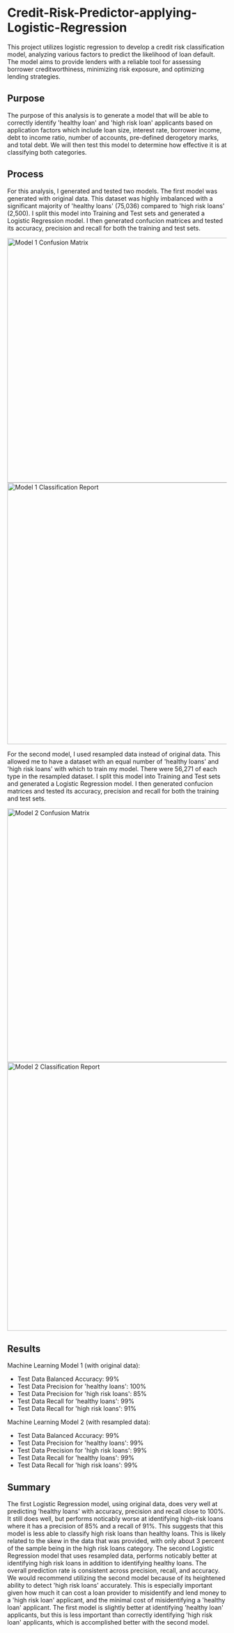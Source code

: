 # Credit-Risk-Predictor-applying-Logistic-Regression
This project utilizes logistic regression to develop a credit risk classification model, analyzing various factors to predict the likelihood of loan default. The model aims to provide lenders with a reliable tool for assessing borrower creditworthiness, minimizing risk exposure, and optimizing lending strategies.

## Purpose
The purpose of this analysis is to generate a model that will be able to correctly identify 'healthy loan' and 'high risk loan' applicants based on application factors which include loan size, interest rate, borrower income, debt to income ratio, number of accounts, pre-defined derogetory marks, and total debt. We will then test this model to determine how effective it is at classifying both categories.

## Process
For this analysis, I generated and tested two models. 
The first model was generated with original data. This dataset was highly imbalanced with a significant majority of 'healthy loans' (75,036) compared to 'high risk loans' (2,500). I split this model into Training and Test sets and generated a Logistic Regression model. I then generated confucion matrices and tested its accuracy, precision and recall for both the training and test sets.

<img width="562" alt="Model 1 Confusion Matrix" src="https://github.com/NeonOstrich/Polling-and-Banking-Data-Analysis-in-Python/assets/119632669/0b26c071-f4cc-458a-8e57-e2da40950db4">
<img width="601" alt="Model 1 Classification Report" src="https://github.com/NeonOstrich/Polling-and-Banking-Data-Analysis-in-Python/assets/119632669/066e34ad-5612-49a3-a3cc-da7f5665eafa">

For the second model, I used resampled data instead of original data. This allowed me to have a dataset with an equal number of 'healthy loans' and 'high risk loans' with which to train my model. There were 56,271 of each type in the resampled dataset. I split this model into Training and Test sets and generated a Logistic Regression model. I then generated confucion matrices and tested its accuracy, precision and recall for both the training and test sets.

<img width="583" alt="Model 2 Confusion Matrix" src="https://github.com/NeonOstrich/Polling-and-Banking-Data-Analysis-in-Python/assets/119632669/c3d1dbef-b84b-499c-8f77-10eb12bae809">
<img width="617" alt="Model 2 Classification Report" src="https://github.com/NeonOstrich/Polling-and-Banking-Data-Analysis-in-Python/assets/119632669/3eb9bcc7-08e0-415c-b311-779d464c2169">

## Results

Machine Learning Model 1 (with original data):
  * Test Data Balanced Accuracy: 99%
  * Test Data Precision for 'healthy loans': 100%
  * Test Data Precision for 'high risk loans': 85%
  * Test Data Recall for 'healthy loans': 99%
  * Test Data Recall for 'high risk loans': 91%
  
Machine Learning Model 2 (with resampled data):
  * Test Data Balanced Accuracy: 99%
  * Test Data Precision for 'healthy loans': 99%
  * Test Data Precision for 'high risk loans': 99%
  * Test Data Recall for 'healthy loans': 99%
  * Test Data Recall for 'high risk loans': 99%
  
## Summary

The first Logistic Regression model, using original data, does very well at predicting 'healthy loans' with accuracy, precision and recall close to 100%. It still does well, but performs noticably worse at identifying high-risk loans where it has a precision of 85% and a recall of 91%. This suggests that this model is less able to classify high risk loans than healthy loans. This is likely related to the skew in the data that was provided, with only about 3 percent of the sample being in the high risk loans category.
The second Logistic Regression model that uses resampled data, performs noticably better at identifying high risk loans in addition to identifying healthy loans. The overall prediction rate is consistent across precision, recall, and accuracy.
We would recommend utilizing the second model because of its heightened ability to detect 'high risk loans' accurately. This is especially important given how much it can cost a loan provider to misidentify and lend money to a 'high risk loan' applicant, and the minimal cost of misidentifying a 'healthy loan' applicant. The first model is slightly better at identifying 'healthy loan' applicants, but this is less important than correctly identifying 'high risk loan' applicants, which is accomplished better with the second model.

